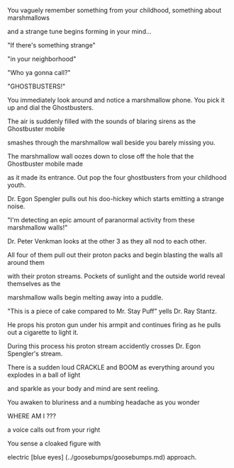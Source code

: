 You vaguely remember something from your childhood, something about marshmallows

and a strange tune begins forming in your mind...

"If there's something strange"

"in your neighborhood"

"Who ya gonna call?"

"GHOSTBUSTERS!"

You immediately look around and notice a marshmallow phone.  You pick it up and dial the Ghostbusters.

The air is suddenly filled with the sounds of blaring sirens as the Ghostbuster mobile

smashes through the marshmallow wall beside you barely missing you.

The marshmallow wall oozes down to close off the  hole that the Ghostbuster mobile made

as it made its entrance.  Out pop the four ghostbusters from your childhood youth.

Dr. Egon Spengler pulls out his doo-hickey which starts emitting a strange noise.

"I'm detecting an epic amount of paranormal activity from these marshmallow walls!"

Dr. Peter Venkman looks at the other 3 as they all nod to each other.

All four of them pull out their proton packs and begin blasting the walls all around them

with their proton streams.  Pockets of sunlight and the outside world reveal themselves as the

marshmallow walls begin melting away into a puddle.

"This is a piece of cake compared to Mr. Stay Puff" yells Dr. Ray Stantz.

He props his proton gun under his armpit and continues firing as he pulls out a cigarette to light it.

During this process his proton stream accidently crosses Dr. Egon Spengler's stream.

There is a sudden loud CRACKLE and BOOM as everything around you explodes in a ball of light

and sparkle as your body and mind are sent reeling.

You awaken to bluriness and a numbing headache as you wonder

WHERE AM I ??? 

a voice calls out from your right

You sense a cloaked figure with 

electric [blue eyes] (../goosebumps/goosebumps.md) approach.




